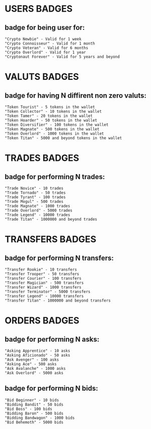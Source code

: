 # USERS BADGES
## badge for being user for:
```
"Crypto Newbie" - Valid for 1 week
"Crypto Connoisseur" - Valid for 1 month
"Crypto Veteran" - Valid for 6 months
"Crypto Overlord" - Valid for 1 year
"Cryptonaut Forever" - Valid for 5 years and beyond
```
# VALUTS BADGES
## badge for having N diffirent non zero valuts:
```
"Token Tourist" - 5 tokens in the wallet
"Token Collector" - 10 tokens in the wallet
"Token Tamer" - 20 tokens in the wallet
"Token Hoarder" - 50 tokens in the wallet
"Token Diversifier" - 100 tokens in the wallet
"Token Magnate" - 500 tokens in the wallet
"Token Overlord" - 1000 tokens in the wallet
"Token Titan" - 5000 and beyond tokens in the wallet
```
# TRADES BADGES
## badge for performing N trades:
```
"Trade Novice" - 10 trades
"Trade Tornado" - 50 trades
"Trade Tyrant" - 100 trades
"Trade Mogul" - 500 trades
"Trade Magnate" - 1000 trades
"Trade Overlord" - 5000 trades
"Trade Legend" - 10000 trades
"Trade Titan" - 1000000 and beyond trades
```
# TRANSFERS BADGES
## badge for performing N transfers:
```
"Transfer Rookie" - 10 transfers
"Transfer Trooper" - 50 transfers
"Transfer Courier" - 100 transfers
"Transfer Magician" - 500 transfers
"Transfer Wizard" - 1000 transfers
"Transfer Terminator" - 5000 transfers
"Transfer Legend" - 10000 transfers
"Transfer Titan" - 1000000 and beyond transfers
```
# ORDERS BADGES
## badge for performing N asks:
```
"Asking Apprentice" - 10 asks
"Asking Aficionado" - 50 asks
"Ask Avenger" - 100 asks
"Asking Ace" - 500 asks
"Ask Avalanche" - 1000 asks
"Ask Overlord" - 5000 asks
```
## badge for performing N bids:
```
"Bid Beginner" - 10 bids
"Bidding Bandit" - 50 bids
"Bid Boss" - 100 bids
"Bidding Baron" - 500 bids
"Bidding Bandwagon" - 1000 bids
"Bid Behemoth" - 5000 bids
```